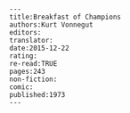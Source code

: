 
    ---
    title:Breakfast of Champions
    authors:Kurt Vonnegut
    editors:
    translator:
    date:2015-12-22
    rating:
    re-read:TRUE
    pages:243
    non-fiction:
    comic:
    published:1973
    ---

    